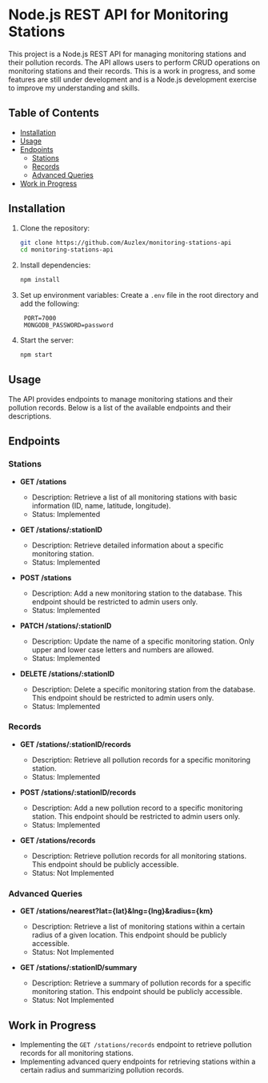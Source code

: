 
# Node.js REST API for Monitoring Stations

This project is a Node.js REST API for managing monitoring stations and their pollution records. The API allows users to perform CRUD operations on monitoring stations and their records. This is a work in progress, and some features are still under development and is a Node.js development exercise to improve my understanding and skills.

## Table of Contents

- [Installation](#installation)
- [Usage](#usage)
- [Endpoints](#endpoints)
  - [Stations](#stations)
  - [Records](#records)
  - [Advanced Queries](#advanced-queries)
- [Work in Progress](#work-in-progress)
<!-- - [Contributing](#contributing) -->
<!-- - [License](#license) -->

## Installation

1. Clone the repository:
   ```sh
   git clone https://github.com/Auzlex/monitoring-stations-api
   cd monitoring-stations-api
   ```

2. Install dependencies:
   ```sh
   npm install
    ```

3. Set up environment variables:
   Create a `.env` file in the root directory and add the following:
   ```env
    PORT=7000
    MONGODB_PASSWORD=password
   ```

4. Start the server:
   ```sh
   npm start
   ```

## Usage

The API provides endpoints to manage monitoring stations and their pollution records. Below is a list of the available endpoints and their descriptions.

## Endpoints

### Stations

- **GET /stations**
  - Description: Retrieve a list of all monitoring stations with basic information (ID, name, latitude, longitude).
  - Status: Implemented

- **GET /stations/:stationID**
  - Description: Retrieve detailed information about a specific monitoring station.
  - Status: Implemented

- **POST /stations**
  - Description: Add a new monitoring station to the database. This endpoint should be restricted to admin users only.
  - Status: Implemented

- **PATCH /stations/:stationID**
  - Description: Update the name of a specific monitoring station. Only upper and lower case letters and numbers are allowed.
  - Status: Implemented

- **DELETE /stations/:stationID**
  - Description: Delete a specific monitoring station from the database. This endpoint should be restricted to admin users only.
  - Status: Implemented

### Records

- **GET /stations/:stationID/records**
  - Description: Retrieve all pollution records for a specific monitoring station.
  - Status: Implemented

- **POST /stations/:stationID/records**
  - Description: Add a new pollution record to a specific monitoring station. This endpoint should be restricted to admin users only.
  - Status: Implemented

- **GET /stations/records**
  - Description: Retrieve pollution records for all monitoring stations. This endpoint should be publicly accessible.
  - Status: Not Implemented

### Advanced Queries

- **GET /stations/nearest?lat={lat}&lng={lng}&radius={km}**
  - Description: Retrieve a list of monitoring stations within a certain radius of a given location. This endpoint should be publicly accessible.
  - Status: Not Implemented

- **GET /stations/:stationID/summary**
  - Description: Retrieve a summary of pollution records for a specific monitoring station. This endpoint should be publicly accessible.
  - Status: Not Implemented

## Work in Progress

- Implementing the `GET /stations/records` endpoint to retrieve pollution records for all monitoring stations.
- Implementing advanced query endpoints for retrieving stations within a certain radius and summarizing pollution records.

<!-- ## Contributing

Contributions are welcome! Please open an issue or submit a pull request if you have any improvements or new features to add. -->

<!-- ## License

This project is licensed under the MIT License. See the [LICENSE](LICENSE) file for details." > README.md -->